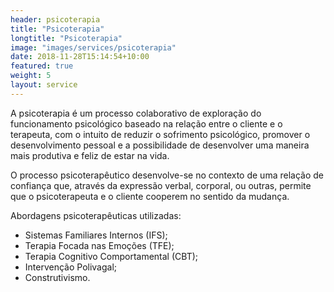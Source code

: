 ```yaml
---
header: psicoterapia
title: "Psicoterapia"
longtitle: "Psicoterapia"
image: "images/services/psicoterapia"
date: 2018-11-28T15:14:54+10:00
featured: true
weight: 5
layout: service
---
```


A psicoterapia é um processo colaborativo de exploração do funcionamento psicológico baseado na relação entre o cliente e o terapeuta, com o intuito de reduzir o sofrimento psicológico, promover o desenvolvimento pessoal e a possibilidade de desenvolver uma maneira mais produtiva e feliz de estar na vida.

O processo psicoterapêutico desenvolve-se no contexto de uma relação de confiança que, através da expressão verbal, corporal, ou outras, permite que o psicoterapeuta e o cliente cooperem no sentido da mudança.  

Abordagens psicoterapêuticas utilizadas:
* Sistemas Familiares Internos (IFS); 
* Terapia Focada nas Emoções (TFE); 
* Terapia Cognitivo Comportamental (CBT); 
* Intervenção Polivagal; 
* Construtivismo. 